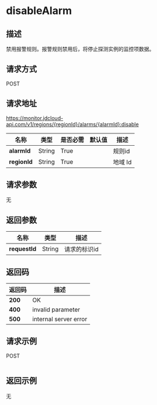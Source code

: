 # disableAlarm


## 描述
禁用报警规则。报警规则禁用后，将停止探测实例的监控项数据。

## 请求方式
POST

## 请求地址
https://monitor.jdcloud-api.com/v1/regions/{regionId}/alarms/{alarmId}:disable

|名称|类型|是否必需|默认值|描述|
|---|---|---|---|---|
|**alarmId**|String|True||规则id|
|**regionId**|String|True||地域 Id|

## 请求参数
无


## 返回参数
|名称|类型|描述|
|---|---|---|
|**requestId**|String|请求的标识id|



## 返回码
|返回码|描述|
|---|---|
|**200**|OK|
|**400**|invalid parameter|
|**500**|internal server error|

## 请求示例
POST
```

```

## 返回示例
无
